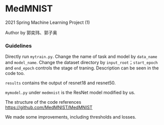 # MedMNIST
 2021 Spring Machine Learning Project (1)

Author  by 郭奕玮、郭子奥

### Guidelines

Directly run `mytrain.py`. Change the name of task and model by `data_name` and `model_name`. Change the dataset directory by `input_root`；`start_epoch` and `end_epoch` controls the stage of traning. Description can be seen in the code too.

`results` contains the output of resnet18 and resnet50.

`mymodel.py` under `medmnist` is the ResNet model modified by us.

The structure of the code references https://github.com/MedMNIST/MedMNIST

We made some improvements, including thresholds and losses.
